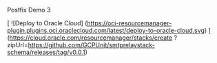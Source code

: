 Postfix Demo 3

[
![Deploy to Oracle Cloud]
(https://oci-resourcemanager-plugin.plugins.oci.oraclecloud.com/latest/deploy-to-oracle-cloud.svg)
]
(https://cloud.oracle.com/resourcemanager/stacks/create
?zipUrl=[<package-url>](https://github.com/GCPUnit/smtprelaystack-schema/releases/tag/v0.0.1)https://github.com/GCPUnit/smtprelaystack-schema/releases/tag/v0.0.1)
